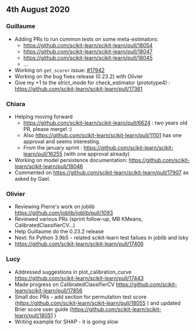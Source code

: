 ## 4th August 2020

### Guillaume
* Adding PRs to run common tests on some meta-estimators:
  * https://github.com/scikit-learn/scikit-learn/pull/18054
  * https://github.com/scikit-learn/scikit-learn/pull/18047
  * https://github.com/scikit-learn/scikit-learn/pull/18045
  * ...
* Working on `get_scorer` issue: [#17942](https://github.com/scikit-learn/scikit-learn/issues/17942)
* Working on the bug fixes release (0.23.2) with Olivier
* Give my +1 to the strict_mode for check_estimator (prototype4) : https://github.com/scikit-learn/scikit-learn/pull/17361

### Chiara
* Helping moving forward
    * https://github.com/scikit-learn/scikit-learn/pull/6624 : two years old PR, please merge! :)
    * Also https://github.com/scikit-learn/scikit-learn/pull/11101 has one approval and seems interesting.
    * From the january sprint : https://github.com/scikit-learn/scikit-learn/pull/16255 (with one approval already)
* Working on model persistence documentation: https://github.com/scikit-learn/scikit-learn/pull/18046
* Commented on https://github.com/scikit-learn/scikit-learn/pull/17907 as asked by Gael.

### Olivier
* Reviewing Pierre's work on joblib https://github.com/joblib/joblib/pull/1093
* Reviewed various PRs (sprint follow-up, MB KMeans, CalibratedClassifierCV...)
* Help Guillaume do the 0.23.2 release
* Next: fix Python 3.9b5 - related scikit-learn test failues in joblib and loky
* https://github.com/scikit-learn/scikit-learn/pull/17406

### Lucy
* Addressed suggestions in plot_calibration_curve https://github.com/scikit-learn/scikit-learn/pull/17443
* Made progress on CalibratedClassifierCV https://github.com/scikit-learn/scikit-learn/pull/17856
* Small doc PRs - add section for permutation test score (https://github.com/scikit-learn/scikit-learn/pull/18055 ) and updated Brier score user guide (https://github.com/scikit-learn/scikit-learn/pull/18051 )
* Writing example for SHAP - it is going slow

